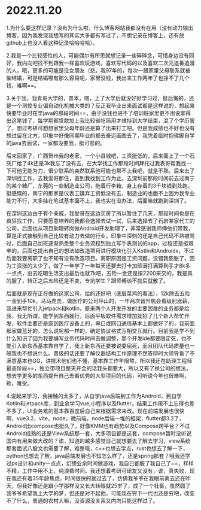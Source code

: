 # 2022.11.20

1.为什么要这样记录？没有为什么啦，什么博客网站我都没有在用（没有动力输出博客，因为我发现我想写的其实大多都有写过了，不想记录在博客上，还有放github上也没人看这种记录哈哈哈哈）。

2.我是一个比较感性的人，可能偶尔有所思就想记录一些碎碎念，可惜身边没有同好，我内向吧找不到跟我一样喜欢玩游戏，喜欢写代码的以及喜欢二次元追番追漫的人，哦，更多的可能是没女朋友（悲。我97年的，每次一跟家里父母联系就被催结婚，可是结婚哪有那么容易呢，家里没钱，我出来工作两年了也挣不了几个钱，难啊==。

3.关于我，我青岛大学的，普本，嗯，上了大学后就没好好学习过，挺后悔的，还是一个测控专业偏自动化机械大类的？反正我毕业出来面试都是这样说的，想起来快要毕业时在学java的那段时间==，由于没钱也进不了培训班家里更不用说拿得出这笔钱了，每学期都贷款加上我比较省吃简用才维持到大学结束，混了个学历罢了，想过考研可想想家里父母年龄还是算了出来打工吧。但是我成绩也不好也没有想过留在北方，印象中好像同期毕业的都去豪迈画图去了，我凭着临时抱佛脚自学的java去面试，一家都没要我，挺可悲的。

后来回家了，广西贺州我的老家，一个小县城吧，工资挺低的，后来面上了一个石灰厂给了4k还是3k我忘了没有去，在大学找工作那段时间拜托过我表哥帮我找一下可他无能为力，很少联系的突然联系他可能也帮不上我吧，就是不熟。后来去了深圳找工作，去我堂哥那住，直到我找到工作为止。去深圳前那段时间前去过南宁的某个糖厂，东莞的一些制造业公司，拖着行李箱，身上存着的3千块钱到处跑，挺感慨的，南宁的那家是仪表工嫌弃工资低没有去，制造业的也面不上因为我专业能力不行，大多挂在笔试基本面不上，我也实在没办法，后面嘛就跑到深圳了。

在深圳这边由于有个亲戚，我堂哥在这边买房了所以暂住了几天，那段时间也是在疯狂找工作，只要愿意培养的我都会选择去试一试，后来选择去了石岩某家代工的公司，后面也从项目助理转岗做Android开发助理了，非常感谢我师傅他们带我，算是正式接触到自己比较有动力去做的行业，印象中深刻的还是自己代码不熟被骂过，后面自己加班逐渐熟悉整个业务流程到独立写手表测试的app，过程还是挺艰辛的，后面也提出自己的想法如改造项目进行模块化引入Kotlin和Androidx，不过后面我要离职了也不知有没有改造项目。离职原因是工资问题，没错我膨胀了，因为工资涨的太少了，做了一年学了一年每天还要去打卡加班满打满算到手才8k多一点点，出去吃喝生活支出最后也就7k吧，五险一金还是按2200来交的，我是真的服了，转正之后五险还是不变，专坑学生？跟师傅谈不拢后就散了。

后面就是现在正在做的这家公司，给的还好吧（底层菜鸡的看法），12k除去五险一金到手10k，马马虎虎，做医疗的公司坪山的，一年两次晋升机会看级别涨薪，我进来帮忙引入jetpack和kotlin，原来两个人开发开发的主要困难的业务都是给我，我无所谓，能学到东西就行，后面平板软件需求增加就招了几个新人帮忙开发，软件主要还是嵌到医疗设备上的，串口或网口通信基本上都做好了的，我前面那家做蓝牙的，怎么说呢都一样的，确定协议格式互相交互就行。目前我是学不到什么知识了因为我要编写业务代码时间去做调整，那个开发ide都要限定死，也不能引入新东西基本靠自学了，我上新东西还要被说委屈死，而且团队代码质量也一般我也不想说什么。晋级的话还要了解仪器结构工作原理不然答辩时大领导看了不满意基本也GG，讲技术他们也不懂，基本靠工作年限熬，所以我还在助理工程师最高阶段==，独立带项目整天开会的话我头都要大，所以又有了换公司的想法，想去学更多的东西提升自己去看优秀的大型项目的代码，可听说今年也很难啊，欸，难受。

4.说起来学习，我接触的太多了，从自学java后端到工作为Android，到自学Kotlin和jetpack库，到业余学习vue,小程序以及flutter，结果工作用不上忘得也差不多了，UI业务难的基本靠百度后自己来根据需求来改。现在前端发展也很快啊，vue3.2，vite，node，微前端，node后端一堆的框架，flutter都3.3了，Android出compose也挺久了，好像KMM也有趋势以及Compose跨平台？不过Android成熟的还是View系统那一套，大多项目都是这套，compose暂时没听说国内有用来做大改的？诶，知道的越多感觉自己就想要去了解去学习，view系统那套面试八股文也需要了解，难整哦，c++也想去学点，rust也想去了解一下，python也想去了解，java后端发展也不知怎么样了，还是spring那套？哦我还学过ps设计和unity一点点，幻想业余时间做游戏，我自己都服了我自己了==，样样不精，工作中用不上，纯浪费时间。我还想着考研可研友又没有，诶，真失败，现在我还有着35年龄焦虑，时间很快的就过去了，仿佛我爷爷在我眼前离去还在昨天，但我好像还是跟小学那样没又长大转眼就25岁了，成了一个社畜，虽然圆了我爷爷希望我上大学的梦，但还是对不起他，可能现在穷下一代也还是穷吧，改变不了什么，普通的农村人嘛，没资源没关系又内向只能这样过了。